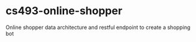 # cs493-online-shopper
 Online shopper data architecture and restful endpoint to create a shopping bot
